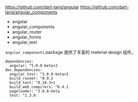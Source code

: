 https://github.com/dart-lang/angular
https://github.com/dart-lang/angular_components

* angular
* angular_components
* angular_router
* angular_forms
* angular_test


`angular_components` package 提供了丰富的 material design 组件。


```
dependencies:
  angular: ^5.0.0-beta+2
dev_dependencies:
  angular_test: ^2.0.0-beta+2
  build_runner: ^0.9.2
  build_test: ^0.10.3+1
  build_web_compilers: ^0.4.1
  pageloader: ^3.0.0-beta
  test: ^1.3.0
```